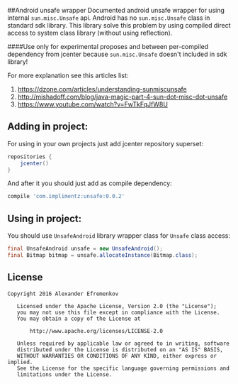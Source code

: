 ##Android unsafe wrapper
Documented android unsafe wrapper for using internal `sun.misc.Unsafe` api.
Android has no `sun.misc.Unsafe` class in standard sdk library. 
This library solve this problem by using compiled direct access to system class library (without using reflection).


####Use only for experimental proposes and between per-compiled dependency from jcenter because `sun.misc.Unsafe` doesn't included in sdk library!


For more explanation see this articles list:


1. https://dzone.com/articles/understanding-sunmiscunsafe
2. http://mishadoff.com/blog/java-magic-part-4-sun-dot-misc-dot-unsafe
3. https://www.youtube.com/watch?v=FwTkFqJfW8U


Adding in project:
------------------
For using in your own projects just add jcenter repository superset:

```groovy
repositories {
    jcenter()
}
```

And after it you should just add as compile dependency:

```groovy
compile 'com.implimentz:unsafe:0.0.2'
```

Using in project:
-----------------

You should use `UnsafeAndroid` library wrapper class for `Unsafe` class access:

```java
final UnsafeAndroid unsafe = new UnsafeAndroid();
final Bitmap bitmap = unsafe.allocateInstance(Bitmap.class);
```

## License
```
Copyright 2016 Alexander Efremenkov

   Licensed under the Apache License, Version 2.0 (the "License");
   you may not use this file except in compliance with the License.
   You may obtain a copy of the License at

       http://www.apache.org/licenses/LICENSE-2.0

   Unless required by applicable law or agreed to in writing, software
   distributed under the License is distributed on an "AS IS" BASIS,
   WITHOUT WARRANTIES OR CONDITIONS OF ANY KIND, either express or implied.
   See the License for the specific language governing permissions and
   limitations under the License.
```
